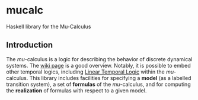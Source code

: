 mucalc
======

Haskell library for the Mu-Calculus

## Introduction
The *mu*-calculus is a logic for describing the behavior of discrete dynamical systems.
The [wiki page](http://en.wikipedia.org/wiki/Modal_%CE%BC-calculus) is a good overview.
Notably, it is possible to embed other temporal logics, including [Linear Temporal Logic](http://en.wikipedia.org/wiki/Linear_temporal_logic) within the *mu*-calculus.
This library includes facilities for specifying a **model** (as a labelled transition system), a set of **formulas** of the *mu*-calculus, and for computing the **realization** of formulas with respect to a given model.
